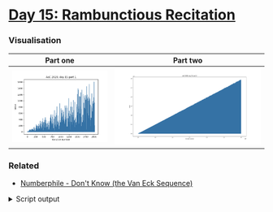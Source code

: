 # [Day 15: Rambunctious Recitation](https://adventofcode.com/2020/day/15)

### Visualisation

| Part one                       | Part two                             |
| ------------------------------ | ------------------------------------ |
| ![partOne png](0.png?raw=true) | ![partTwo png](1-hires.png?raw=true) |

### Related

- [Numberphile - Don't Know (the Van Eck Sequence)](https://www.youtube.com/watch?v=etMJxB-igrc)

<details><summary>Script output</summary>

```
❯ python .\python\
AoC 2020: day 15 - Rambunctious Recitation
Python 3.8.5

Test cases
1.1 pass
1.2 pass
1.3 pass
1.4 pass
1.5 pass
1.6 pass
2.1 pass

Answers
Part 1: 206
Part 2: 955

❯ go run .\go\
AoC 2020: day 15 - Rambunctious Recitation
Go go1.15.2

Test cases
1.1 pass
1.2 pass
1.3 pass
1.4 pass
1.5 pass
1.6 pass
2.1 pass

Answers
Part 1: 206
Part 2: 955
```

</details>
